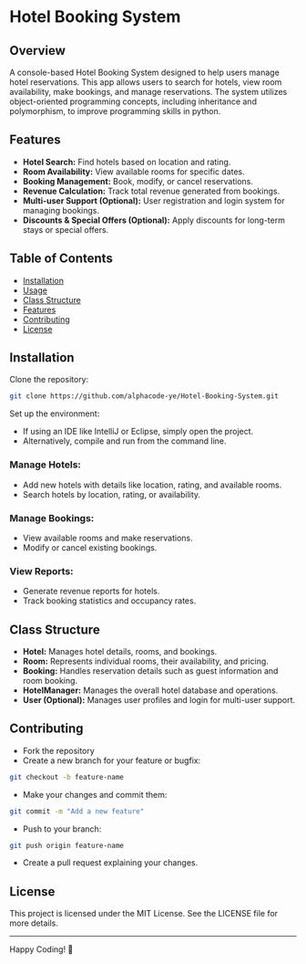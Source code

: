 # Hotel Booking System

## Overview  
A console-based Hotel Booking System designed to help users manage hotel reservations. This app allows users to search for hotels, view room availability, make bookings, and manage reservations. The system utilizes object-oriented programming concepts, including inheritance and polymorphism, to improve programming skills in python.

## Features
- **Hotel Search:** Find hotels based on location and rating.
- **Room Availability:** View available rooms for specific dates.
- **Booking Management:** Book, modify, or cancel reservations.
- **Revenue Calculation:** Track total revenue generated from bookings.
- **Multi-user Support (Optional):** User registration and login system for managing bookings.
- **Discounts & Special Offers (Optional):** Apply discounts for long-term stays or special offers.

## Table of Contents
- [Installation](#installation)
- [Usage](#usage)
- [Class Structure](#class-structure)
- [Features](#features)
- [Contributing](#contributing)
- [License](#license)

## Installation
Clone the repository:

```bash
git clone https://github.com/alphacode-ye/Hotel-Booking-System.git
```

Set up the environment:

- If using an IDE like IntelliJ or Eclipse, simply open the project.
- Alternatively, compile and run from the command line.


### Manage Hotels:
- Add new hotels with details like location, rating, and available rooms.
- Search hotels by location, rating, or availability.

### Manage Bookings:
- View available rooms and make reservations.
- Modify or cancel existing bookings.

### View Reports:
- Generate revenue reports for hotels.
- Track booking statistics and occupancy rates.

## Class Structure
- **Hotel:** Manages hotel details, rooms, and bookings.
- **Room:** Represents individual rooms, their availability, and pricing.
- **Booking:** Handles reservation details such as guest information and room booking.
- **HotelManager:** Manages the overall hotel database and operations.
- **User (Optional):** Manages user profiles and login for multi-user support.

## Contributing
- Fork the repository
- Create a new branch for your feature or bugfix:

```bash
git checkout -b feature-name
```

- Make your changes and commit them:

```bash
git commit -m "Add a new feature"
```

- Push to your branch:

```bash
git push origin feature-name
```

- Create a pull request explaining your changes.

## License
This project is licensed under the MIT License. See the LICENSE file for more details.

---

Happy Coding! 🚀
